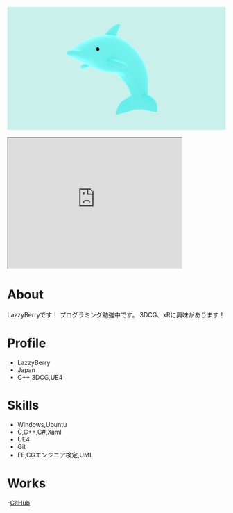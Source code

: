 ![プロフィール写真](dolfon.png)

<iframe src="https://www.openprocessing.org/sketch/932031/embed/" width="400" height="300"></iframe>


# About
LazzyBerryです！
プログラミング勉強中です。
3DCG、xRに興味があります！

# Profile
- LazzyBerry
- Japan
- C++,3DCG,UE4

# Skills
- Windows,Ubuntu
- C,C++,C#,Xaml
- UE4
- Git
- FE,CGエンジニア検定,UML

# Works
 -[GitHub](https://github.com/LazzyBerry)
